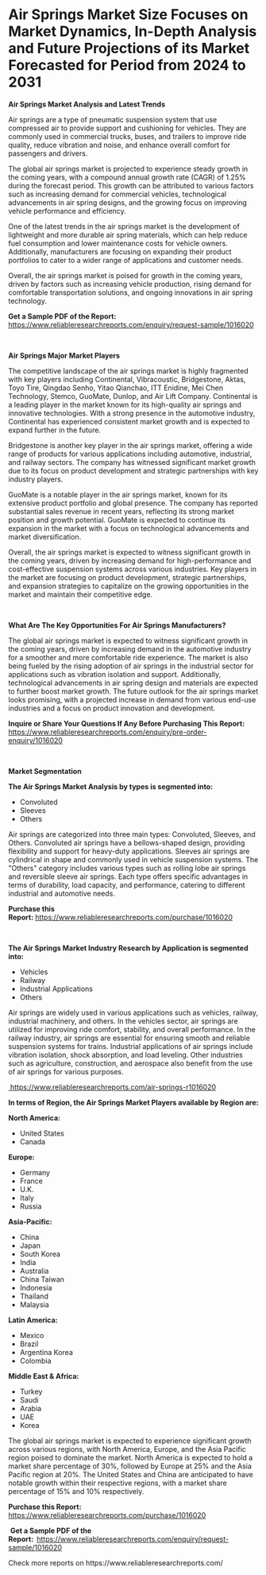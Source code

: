 <p><h1>Air Springs Market Size Focuses on Market Dynamics, In-Depth Analysis and Future Projections of its Market Forecasted for Period from 2024 to 2031</h1></p><p><strong>Air Springs Market Analysis and Latest Trends</strong></p>
<p><p>Air springs are a type of pneumatic suspension system that use compressed air to provide support and cushioning for vehicles. They are commonly used in commercial trucks, buses, and trailers to improve ride quality, reduce vibration and noise, and enhance overall comfort for passengers and drivers.</p><p>The global air springs market is projected to experience steady growth in the coming years, with a compound annual growth rate (CAGR) of 1.25% during the forecast period. This growth can be attributed to various factors such as increasing demand for commercial vehicles, technological advancements in air spring designs, and the growing focus on improving vehicle performance and efficiency.</p><p>One of the latest trends in the air springs market is the development of lightweight and more durable air spring materials, which can help reduce fuel consumption and lower maintenance costs for vehicle owners. Additionally, manufacturers are focusing on expanding their product portfolios to cater to a wider range of applications and customer needs.</p><p>Overall, the air springs market is poised for growth in the coming years, driven by factors such as increasing vehicle production, rising demand for comfortable transportation solutions, and ongoing innovations in air spring technology.</p></p>
<p><strong>Get a Sample PDF of the Report:&nbsp;</strong> <a href="https://www.reliableresearchreports.com/enquiry/request-sample/1016020">https://www.reliableresearchreports.com/enquiry/request-sample/1016020</a></p>
<p>&nbsp;</p>
<p><strong>Air Springs Major Market Players</strong></p>
<p><p>The competitive landscape of the air springs market is highly fragmented with key players including Continental, Vibracoustic, Bridgestone, Aktas, Toyo Tire, Qingdao Senho, Yitao Qianchao, ITT Enidine, Mei Chen Technology, Stemco, GuoMate, Dunlop, and Air Lift Company. Continental is a leading player in the market known for its high-quality air springs and innovative technologies. With a strong presence in the automotive industry, Continental has experienced consistent market growth and is expected to expand further in the future.</p><p>Bridgestone is another key player in the air springs market, offering a wide range of products for various applications including automotive, industrial, and railway sectors. The company has witnessed significant market growth due to its focus on product development and strategic partnerships with key industry players.</p><p>GuoMate is a notable player in the air springs market, known for its extensive product portfolio and global presence. The company has reported substantial sales revenue in recent years, reflecting its strong market position and growth potential. GuoMate is expected to continue its expansion in the market with a focus on technological advancements and market diversification.</p><p>Overall, the air springs market is expected to witness significant growth in the coming years, driven by increasing demand for high-performance and cost-effective suspension systems across various industries. Key players in the market are focusing on product development, strategic partnerships, and expansion strategies to capitalize on the growing opportunities in the market and maintain their competitive edge.</p></p>
<p>&nbsp;</p>
<p><strong>What Are The Key Opportunities For Air Springs Manufacturers?</strong></p>
<p><p>The global air springs market is expected to witness significant growth in the coming years, driven by increasing demand in the automotive industry for a smoother and more comfortable ride experience. The market is also being fueled by the rising adoption of air springs in the industrial sector for applications such as vibration isolation and support. Additionally, technological advancements in air spring design and materials are expected to further boost market growth. The future outlook for the air springs market looks promising, with a projected increase in demand from various end-use industries and a focus on product innovation and development.</p></p>
<p><strong>Inquire or Share Your Questions If Any Before Purchasing This Report:</strong> <a href="https://www.reliableresearchreports.com/enquiry/pre-order-enquiry/1016020">https://www.reliableresearchreports.com/enquiry/pre-order-enquiry/1016020</a></p>
<p>&nbsp;</p>
<p><strong>Market Segmentation</strong></p>
<p><strong>The Air Springs Market Analysis by types is segmented into:</strong></p>
<p><ul><li>Convoluted</li><li>Sleeves</li><li>Others</li></ul></p>
<p><p>Air springs are categorized into three main types: Convoluted, Sleeves, and Others. Convoluted air springs have a bellows-shaped design, providing flexibility and support for heavy-duty applications. Sleeves air springs are cylindrical in shape and commonly used in vehicle suspension systems. The "Others" category includes various types such as rolling lobe air springs and reversible sleeve air springs. Each type offers specific advantages in terms of durability, load capacity, and performance, catering to different industrial and automotive needs.</p></p>
<p><strong>Purchase this Report:&nbsp;</strong><a href="https://www.reliableresearchreports.com/purchase/1016020">https://www.reliableresearchreports.com/purchase/1016020</a></p>
<p>&nbsp;</p>
<p><strong>The Air Springs Market Industry Research by Application is segmented into:</strong></p>
<p><ul><li>Vehicles</li><li>Railway</li><li>Industrial Applications</li><li>Others</li></ul></p>
<p><p>Air springs are widely used in various applications such as vehicles, railway, industrial machinery, and others. In the vehicles sector, air springs are utilized for improving ride comfort, stability, and overall performance. In the railway industry, air springs are essential for ensuring smooth and reliable suspension systems for trains. Industrial applications of air springs include vibration isolation, shock absorption, and load leveling. Other industries such as agriculture, construction, and aerospace also benefit from the use of air springs for various purposes.</p></p>
<p><a href="https://www.reliableresearchreports.com/air-springs-r1016020">&nbsp;https://www.reliableresearchreports.com/air-springs-r1016020</a></p>
<p><strong>In terms of Region, the Air Springs Market Players available by Region are:</strong></p>
<p>
    <p> <strong> North America: </strong>
        <ul>
            <li>United States</li>
            <li>Canada</li>
        </ul>
        </p> 
    <p> <strong> Europe: </strong>
        <ul>
            <li>Germany</li>
            <li>France</li>
            <li>U.K.</li>
            <li>Italy</li>
            <li>Russia</li>
        </ul>
        </p> 
    <p> <strong> Asia-Pacific: </strong>
        <ul>
            <li>China</li>
            <li>Japan</li>
            <li>South Korea</li>
            <li>India</li>
            <li>Australia</li>
            <li>China Taiwan</li>
            <li>Indonesia</li>
            <li>Thailand</li>
            <li>Malaysia</li>
        </ul>
        </p> 
    <p> <strong> Latin America: </strong>
        <ul>
            <li>Mexico</li>
            <li>Brazil</li>
            <li>Argentina Korea</li>
            <li>Colombia</li>
        </ul>
        </p> 
    <p> <strong> Middle East & Africa: </strong>
        <ul>
            <li>Turkey</li>
            <li>Saudi</li>
            <li>Arabia</li>
            <li>UAE</li>
            <li>Korea</li>
        </ul>
    </p>
    </p>
<p><p>The global air springs market is expected to experience significant growth across various regions, with North America, Europe, and the Asia Pacific region poised to dominate the market. North America is expected to hold a market share percentage of 30%, followed by Europe at 25% and the Asia Pacific region at 20%. The United States and China are anticipated to have notable growth within their respective regions, with a market share percentage of 15% and 10% respectively.</p></p>
<p><strong>Purchase this Report: </strong><a href="https://www.reliableresearchreports.com/purchase/1016020">https://www.reliableresearchreports.com/purchase/1016020</a></p>
<p>&nbsp;<strong>Get a Sample PDF of the Report:&nbsp;&nbsp;</strong><a href="https://www.reliableresearchreports.com/enquiry/request-sample/1016020">https://www.reliableresearchreports.com/enquiry/request-sample/1016020</a></p>
<p><strong></strong></p>
<p>Check more reports on https://www.reliableresearchreports.com/</p>